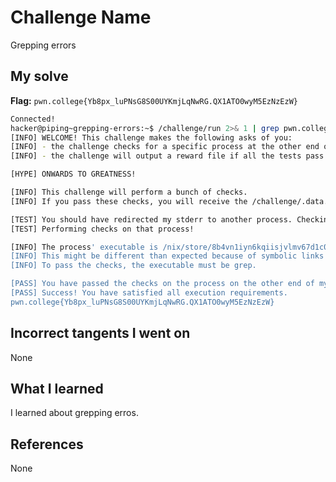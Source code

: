 # Challenge Name
Grepping errors

## My solve
**Flag:** `pwn.college{Yb8px_luPNsG8S00UYKmjLqNwRG.QX1ATO0wyM5EzNzEzW}`


```bash
Connected!
hacker@piping~grepping-errors:~$ /challenge/run 2>& 1 | grep pwn.college
[INFO] WELCOME! This challenge makes the following asks of you:
[INFO] - the challenge checks for a specific process at the other end of stderr : grep
[INFO] - the challenge will output a reward file if all the tests pass : /challenge/.data.txt

[HYPE] ONWARDS TO GREATNESS!

[INFO] This challenge will perform a bunch of checks.
[INFO] If you pass these checks, you will receive the /challenge/.data.txt file.

[TEST] You should have redirected my stderr to another process. Checking...
[TEST] Performing checks on that process!

[INFO] The process' executable is /nix/store/8b4vn1iyn6kqiisjvlmv67d1c0p3j6wj-gnugrep-3.11/bin/grep.
[INFO] This might be different than expected because of symbolic links (for example, from /usr/bin/python to /usr/bin/python3 to /usr/bin/python3.8).
[INFO] To pass the checks, the executable must be grep.

[PASS] You have passed the checks on the process on the other end of my stderr!
[PASS] Success! You have satisfied all execution requirements.
pwn.college{Yb8px_luPNsG8S00UYKmjLqNwRG.QX1ATO0wyM5EzNzEzW}

```

## Incorrect tangents I went on
None

## What I learned
I learned about grepping erros.

## References 
None
